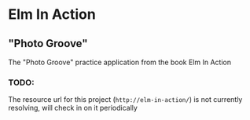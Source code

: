 # Elm In Action

## "Photo Groove"

The "Photo Groove" practice application from the book Elm In Action

### TODO:

The resource url for this project (`http://elm-in-action/`) is not currently resolving, will check in on it periodically